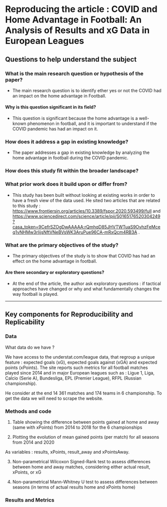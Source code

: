 # Reproducing the article : COVID and Home Advantage in Football: An Analysis of Results and xG Data in European Leagues

## Questions to help understand the subject

### What is the main research question or hypothesis of the paper?

- The main research question is to identify ether yes or not the COVID had an impact on the home advantage in Football.

#### Why is this question significant in its field?

- This question is significant because the home advantage is a well-known phenomenon in football, and it is important to understand if the COVID pandemic has had an impact on it.

### How does it address a gap in existing knowledge?

- The paper addresses a gap in existing knowledge by analyzing the home advantage in football during the COVID pandemic.

### How does this study fit within the broader landscape?


### What prior work does it build upon or differ from?

- This study has been built without looking at existing works in order to have a fresh view of the data used. He sited two articles that are related to this study : https://www.frontiersin.org/articles/10.3389/fspor.2020.593499/full and  https://www.sciencedirect.com/science/article/pii/S0165176520304249?casa_token=9CefrSZOgDwAAAAA:rQmhqD85JHVTWTuaS9OvhzFeMceq1vNHMw3rlijsNftVNeBVsWK3AruPue96CA-mRxQcm4RB3A .

### What are the primary objectives of the study?

- The primary objectives of the study is to show that COVID has had an effect on the home advantage in football.

#### Are there secondary or exploratory questions?

- At the end of the article, the author ask exploratory questions : if tactical approaches have changed or why and what fundamentally changes the way football is played.

---

## Key components for Reproducibility and Replicability

### Data

What data do we have ?

We have access to the understat.com/league data, that regroup a unique feature : expected goals (xG), expected goals against (xGA) and expected points (xPoints). The site reports such metrics for all football matches played since 2014 and in major European leagues such as :  Ligue 1, Liga, Calcio (Serie A), Bundesliga, EPL (Premier League), RFPL (Russian championship).

He consider at the end 14 361 matches and 174 teams in 6 championship. To get the data we will need to scrape the website.

### Methods and code 

1. Table showing the difference between points gained at home and away (same with xPoints) from 2014 to 2018 for the 6 championships

2. Plotting the evolution of mean gained points (per match) for all seasons from 2014 and 2020

As variables : results, xPoints, result_away and xPointsAway. 

3. Non-parametrical Wilcoxon Signed-Rank test to assess differences between home and away matches, considering either actual result, xPoints, or xG

4. Non-parametrical Mann-Whitney U test to assess differences between seasons (in terms of actual results home and xPoints home)

### Results and Metrics 


